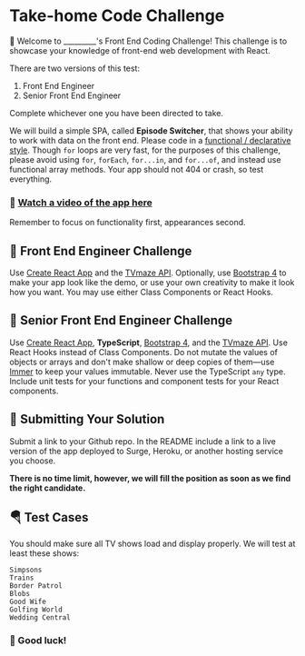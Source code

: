# Take-home Code Challenge

:wave: Welcome to \_\_\_\_\_\_\_\_\_'s Front End Coding Challenge! This challenge is to showcase your knowledge of front-end web development with React.

There are two versions of this test:

1. Front End Engineer
2. Senior Front End Engineer

Complete whichever one you have been directed to take.

We will build a simple SPA, called **Episode Switcher**, that shows your ability to work with data on the front end. Please code in a [functional / declarative style](https://www.freecodecamp.org/news/imperative-vs-declarative-programming-difference/). Though `for` loops are very fast, for the purposes of this challenge, please avoid using `for`, `forEach`, `for...in`, and `for...of`, and instead use functional array methods. Your app should not 404 or crash, so test everything.

### 📼 [Watch a video of the app here](https://www.youtube.com/watch?v=w82Ae6JZrv0)

Remember to focus on functionality first, appearances second.

## 🤹 Front End Engineer Challenge

Use [Create React App](https://create-react-app.dev/) and the [TVmaze API](https://www.tvmaze.com/api). Optionally, use [Bootstrap 4](https://getbootstrap.com/) to make your app look like the demo, or use your own creativity to make it look how you want. You may use either Class Components or React Hooks.

## 🧙 Senior Front End Engineer Challenge

Use [Create React App](https://create-react-app.dev/), **TypeScript**, [Bootstrap 4](https://getbootstrap.com/), and the [TVmaze API](https://www.tvmaze.com/api). Use React Hooks instead of Class Components. Do not mutate the values of objects or arrays and don't make shallow or deep copies of them—use [Immer](https://immerjs.github.io/immer/docs/introduction) to keep your values immutable. Never use the TypeScript `any` type. Include unit tests for your functions and component tests for your React components.

## 🚀 Submitting Your Solution

Submit a link to your Github repo. In the README include a link to a live version of the app deployed to Surge, Heroku, or another hosting service you choose.

**There is no time limit, however, we will fill the position as soon as we find the right candidate.**

## 🪂 Test Cases

You should make sure all TV shows load and display properly. We will test at least these shows:

```
Simpsons
Trains
Border Patrol
Blobs
Good Wife
Golfing World
Wedding Central
```

### 🤞 Good luck!
